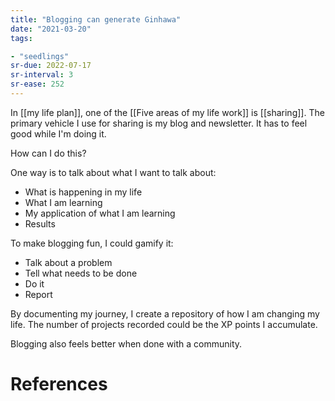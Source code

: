 ```yaml
---
title: "Blogging can generate Ginhawa"
date: "2021-03-20"
tags:

- "seedlings"
sr-due: 2022-07-17
sr-interval: 3
sr-ease: 252
---
```


In [[my life plan]], one of the [[Five areas of my life work]] is [[sharing]]. The primary vehicle I use for sharing is my blog and newsletter. It has to feel good while I'm doing it.

How can I do this?

One way is to talk about what I want to talk about:

- What is happening in my life
- What I am learning
- My application of what I am learning
- Results

To make blogging fun, I could gamify it:

- Talk about a problem
- Tell what needs to be done
- Do it
- Report

By documenting my journey, I create a repository of how I am changing my life. The number of projects recorded could be the XP points I accumulate.

Blogging also feels better when done with a community.

# References


